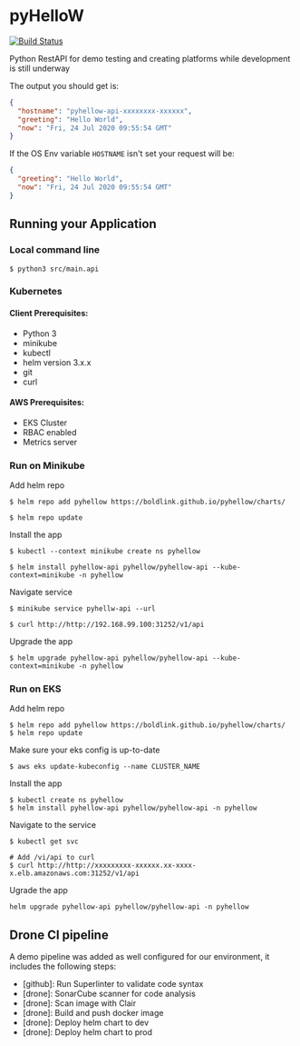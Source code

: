 # pyHelloW
[![Build Status](https://drone.tools.boldlink.io/api/badges/boldlink/pyHelloW/status.svg)](https://drone.tools.boldlink.io/boldlink/pyHelloW)

Python RestAPI for demo testing and creating platforms while development is still underway

The output you should get is:
```json
{
  "hostname": "pyhellow-api-xxxxxxxx-xxxxxx",
  "greeting": "Hello World",
  "now": "Fri, 24 Jul 2020 09:55:54 GMT"
}
```
If the OS Env variable `HOSTNAME` isn't set your request will be:
```json
{
  "greeting": "Hello World",
  "now": "Fri, 24 Jul 2020 09:55:54 GMT"
}
```
## Running your Application

### Local command line
```
$ python3 src/main.api
```

### Kubernetes

#### Client Prerequisites:
* Python 3
* minikube
* kubectl
* helm version 3.x.x
* git 
* curl

#### AWS Prerequisites:
* EKS Cluster
* RBAC enabled
* Metrics server

### Run on Minikube
Add helm repo
```
$ helm repo add pyhellow https://boldlink.github.io/pyhellow/charts/

$ helm repo update
```
Install the app
```
$ kubectl --context minikube create ns pyhellow

$ helm install pyhellow-api pyhellow/pyhellow-api --kube-context=minikube -n pyhellow
```
Navigate service
```
$ minikube service pyhellw-api --url

$ curl http://http://192.168.99.100:31252/v1/api
```
Upgrade the app
```
$ helm upgrade pyhellow-api pyhellow/pyhellow-api --kube-context=minikube -n pyhellow
```
### Run on EKS
Add helm repo
```
$ helm repo add pyhellow https://boldlink.github.io/pyhellow/charts/
$ helm repo update
```
Make sure your eks config is up-to-date
```
$ aws eks update-kubeconfig --name CLUSTER_NAME
```
Install the app
```
$ kubectl create ns pyhellow
$ helm install pyhellow-api pyhellow/pyhellow-api -n pyhellow
```
Navigate to the service
```
$ kubectl get svc

# Add /vi/api to curl
$ curl http://http://xxxxxxxxx-xxxxxx.xx-xxxx-x.elb.amazonaws.com:31252/v1/api
```
Ugrade the app
```
helm upgrade pyhellow-api pyhellow/pyhellow-api -n pyhellow
```
## Drone CI pipeline
A demo pipeline was added as well configured for our environment, it includes the following steps:
* [github]: Run Superlinter to validate code syntax
* [drone]: SonarCube scanner for code analysis
* [drone]: Scan image with Clair
* [drone]: Build and push docker image
* [drone]: Deploy helm chart to dev
* [drone]: Deploy helm chart to prod